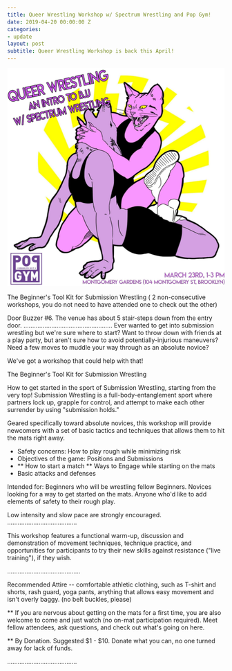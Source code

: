 ```yaml
---
title: Queer Wrestling Workshop w/ Spectrum Wrestling and Pop Gym!
date: 2019-04-20 00:00:00 Z
categories:
- update
layout: post
subtitle: Queer Wrestling Workshop is back this April!
---
```


![Queer Wrestling](/assets/queerwrestlemarch.jpg)

The Beginner's Tool Kit for Submission Wrestling
( 2 non-consecutive workshops, you do not need to have attended one to check out the other)

Door Buzzer #6.
The venue has about 5 stair-steps down from the entry door. 
...................................................
Ever wanted to get into submission wrestling but we're sure where to start? Want to throw down with friends at a play party, but aren't sure how to avoid potentially-injurious maneuvers? Need a few moves to muddle your way through as an absolute novice?

We've got a workshop that could help with that!

The Beginner's Tool Kit for Submission Wrestling

How to get started in the sport of Submission Wrestling, starting from the very top! Submission Wrestling is a full-body-entanglement sport where partners lock up, grapple for control, and attempt to make each other surrender by using "submission holds." 

Geared specifically toward absolute novices, this workshop will provide newcomers with a set of basic tactics and techniques that allows them to hit the mats right away.

- Safety concerns: How to play rough while minimizing risk
- Objectives of the game: Positions and Submissions
- ** How to start a match ** Ways to Engage while starting on the mats
- Basic attacks and defenses

Intended for: Beginners who will be wrestling fellow Beginners. Novices looking for a way to get started on the mats. Anyone who'd like to add elements of safety to their rough play. 

Low intensity and slow pace are strongly encouraged.
........................................

This workshop features a functional warm-up, discussion and demonstration of movement techniques, technique practice, and opportunities for participants to try their new skills against resistance ("live training"), if they wish.


..........................................

Recommended Attire -- comfortable athletic clothing, such as T-shirt and shorts, rash guard, yoga pants, anything that allows easy movement and isn't overly baggy. (no belt buckles, please)

** If you are nervous about getting on the mats for a first time, you are also welcome to come and just watch (no on-mat participation required). Meet fellow attendees, ask questions, and check out what's going on here.

** By Donation. Suggested $1 - $10. Donate what you can, no one turned away for lack of funds.

........................................
